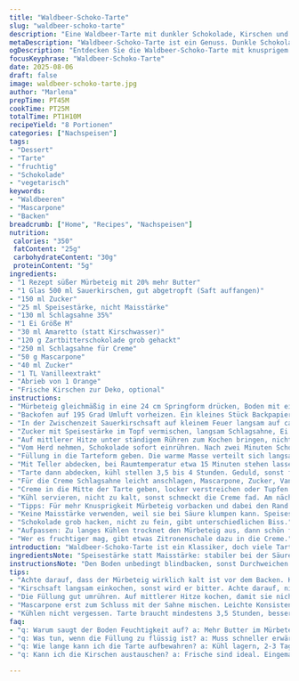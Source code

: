 ```yaml
---
title: "Waldbeer-Schoko-Tarte"
slug: "waldbeer-schoko-tarte"
description: "Eine Waldbeer-Tarte mit dunkler Schokolade, Kirschen und einer frischen Mascarponecreme. Der Boden wird extra knusprig durch leicht geänderte Zutaten, die Füllung mit Speisestärke statt Maisstärke sorgt für die perfekte Bindung. Kirschwasser wird durch Amaretto ersetzt, was eine nussige Note einbringt. Die Creme ist samtiger mit Mascarpone und Sahne, abgeschmeckt mit Orangenabrieb für Frische. Vorgehen nach Gefühl und Blick, nicht stur auf Zeit. Die Tarte kühlt lange, damit alles richtig straff wird. Gehört zur Kategorie Vegetarisch, nussfrei außer Amaretto-Ersatz, der mild ist."
metaDescription: "Waldbeer-Schoko-Tarte ist ein Genuss. Dunkle Schokolade trifft auf frische Waldbeeren und Mascarponecreme – ein Muss für jeden Dessertliebhaber."
ogDescription: "Entdecken Sie die Waldbeer-Schoko-Tarte mit knusprigem Boden und fruchtiger Füllung. Ein köstlicher Höhepunkt für Ihre Dessertteller."
focusKeyphrase: "Waldbeer-Schoko-Tarte"
date: 2025-08-06
draft: false
image: waldbeer-schoko-tarte.jpg
author: "Marlena"
prepTime: PT45M
cookTime: PT25M
totalTime: PT1H10M
recipeYield: "8 Portionen"
categories: ["Nachspeisen"]
tags:
- "Dessert"
- "Tarte"
- "fruchtig"
- "Schokolade"
- "vegetarisch"
keywords:
- "Waldbeeren"
- "Mascarpone"
- "Backen"
breadcrumb: ["Home", "Recipes", "Nachspeisen"]
nutrition: 
 calories: "350"
 fatContent: "25g"
 carbohydrateContent: "30g"
 proteinContent: "5g"
ingredients:
- "1 Rezept süßer Mürbeteig mit 20% mehr Butter"
- "1 Glas 500 ml Sauerkirschen, gut abgetropft (Saft auffangen)"
- "150 ml Zucker"
- "25 ml Speisestärke, nicht Maisstärke"
- "130 ml Schlagsahne 35%"
- "1 Ei Größe M"
- "30 ml Amaretto (statt Kirschwasser)"
- "120 g Zartbitterschokolade grob gehackt"
- "250 ml Schlagsahne für Creme"
- "50 g Mascarpone"
- "40 ml Zucker"
- "1 TL Vanilleextrakt"
- "Abrieb von 1 Orange"
- "Frische Kirschen zur Deko, optional"
instructions:
- "Mürbeteig gleichmäßig in eine 24 cm Springform drücken, Boden mit einer Gabel mehrfach einstechen. Wichtig: Kalt stellen mindestens 40 Minuten, sonst zieht er sich beim Backen zusammen."
- "Backofen auf 195 Grad Umluft vorheizen. Ein kleines Stück Backpapier auf Teig legen, mit trockenen Hülsenfrüchten beschweren. Blindbacken ca. 12-15 Minuten bis goldbraun. Teig soll knackig, trocken aber nicht verbrannt sein. Vorsichtig abkühlen lassen."
- "In der Zwischenzeit Sauerkirschsaft auf kleinem Feuer langsam auf ca. 120 ml einkochen. Achtung, nicht zu stark reduzieren, wird zu süß und zäh."
- "Zucker mit Speisestärke im Topf vermischen, langsam Schlagsahne, Ei und Amaretto einrühren. Unter Rühren Kirschsaft zugeben."
- "Auf mittlerer Hitze unter ständigem Rühren zum Kochen bringen, nicht aufhören, sonst verklumpt die Sauce. Nach Aufkochen noch 25 Sekunden leicht köcheln lassen, um die Stärke zu aktivieren. Masse wird dickflüssig, glänzend."
- "Vom Herd nehmen, Schokolade sofort einrühren. Nach zwei Minuten Schokolade verrühren, bis keine Stücke mehr sichtbar. Danach Kirschen unterheben."
- "Füllung in die Tarteform geben. Die warme Masse verteilt sich langsam und setzt sich gleichmäßig ab. Leicht erwärmen bewirkt noch gleitenden Effekt, der fest wird beim Kühlen."
- "Mit Teller abdecken, bei Raumtemperatur etwa 15 Minuten stehen lassen – nicht sofort kühlen, sonst kann Kondensation entstehen."
- "Tarte dann abdecken, kühl stellen 3,5 bis 4 Stunden. Geduld, sonst fällt sie auseinander."
- "Für die Creme Schlagsahne leicht anschlagen, Mascarpone, Zucker, Vanille und Orangenzesten dazu. Weiter schlagen, bis mittelfeste Spitzen entstehen. Nicht zu steif, sonst zu schwer und dick."
- "Creme in die Mitte der Tarte geben, locker verstreichen oder Tupfen setzen. Mit frischen Kirschen dekorieren."
- "Kühl servieren, nicht zu kalt, sonst schmeckt die Creme fad. Am nächsten Tag noch besser; die Aromen verschmelzen."
- "Tipps: Für mehr Knusprigkeit Mürbeteig vorbacken und dabei den Rand etwas höher formen, so hält die Füllung besser. Wenn die Füllung zu flüssig wird, liegt es meist an zu wenig Hitze beim Andicken."
- "Keine Maisstärke verwenden, weil sie bei Säure klumpen kann. Speisestärke bietet mehr Stabilität. Amaretto gibt Tiefe, aber kein starker Alkoholeinschlag. Alternativ ohne Alkohol nehmen, dann evtl. etwas Kirschsaft mehr."
- "Schokolade grob hacken, nicht zu fein, gibt unterschiedlichen Biss."
- "Aufpassen: Zu langes Kühlen trocknet den Mürbeteig aus, dann schön früh servieren oder beim Lagern abdecken."
- "Wer es fruchtiger mag, gibt etwas Zitronenschale dazu in die Creme."
introduction: "Waldbeer-Schoko-Tarte ist ein Klassiker, doch viele Tarteböden werden schnell feucht und weich, Füllungen zu flüssig. Die Kombination mit Mascarpone, Orangenzesten und Amaretto macht ihn lebendig, die Speisestärke sorgt für perfekten Stand. Durch blindbacken wird der Boden crisp und stabil. Ich habe lange experimentiert, bis die Balance zwischen Fruchtigkeit, Schokoladigkeit und Cremigkeit stimmt. Wer nicht geduldig ist, wird Ärger haben, vor allem beim Kühlen. Aber dafür wartet ein intensives Geschmackserlebnis mit viel Biss und samtigem Schmelz auf dich."
ingredientsNote: "Speisestärke statt Maisstärke: stabiler bei der Säure. Amaretto ersetzt Kirschwasser, nussiger und dezenter, kein Alkohol behagt jedem. Mürbeteig etwas mehr Butter für Knusprigkeit, bloß nicht weich. Mascarpone in der Creme stabilisiert Sahne, zeichnet samtige Textur. Orangenzesten dafür frisch, nicht bitter, keinen Saft nehmen. Zartbitterschokolade grob gehackt für unterschiedliche Textur, nicht zu fein mahlen. Sauerkirschen gut abtropfen lassen, sonst wird der Boden schnell pappig. Zutaten frisch, keine geschmacksneutralen Zusätze. Creme nur mit Vanilleextrakt, kein Zuckerersatz. Für Vegetarier ohne Gelatine oder Zusatzstoffe."
instructionsNote: "Den Boden unbedingt blindbacken, sonst Durchweichen. Vor dem Blindbacken kühl stellen für bessere Konsistenz. Gabelstiche verhindern Blasenentwicklung. Kirschsaft sanft einkochen, nicht zu stark, sonst bitter und dünn. Füllung unter ständigem Rühren zum Kochen bringen, nicht überhitzen – sonst gerinnt das Ei. Den Boden nicht zu lange auskühlen lassen, sonst kommt die Füllung nicht mehr richtig rein. Schokolade 2 Minuten ruhen lassen, um nicht zu verbrennen. Füllung erst bei Zimmertemperatur in den Kühlschrank stellen, Kondensation vermeiden. Creme erst vor dem Servieren schlagen, nicht zu steif, sonst faustige Konsistenz. Orangenzesten sparsam, gibt Aroma ohne Bitterkeit. Werden beim Servieren Kirschen als Deko verwendet, dann frisch, keine aus dem Glas. Geduld besonders beim Kühlen – 4 Stunden sind Minimum."
tips:
- "Achte darauf, dass der Mürbeteig wirklich kalt ist vor dem Backen. Kühlung verhindert das Zusammenziehen. Ein höherer Rand gibt mehr Stabilität. Blindbacken mit Hülsenfrüchten sorgt für einen knusprigen Boden. Goldbraun backen, aber nicht zu lange. Warm abkühlen lassen."
- "Kirschsaft langsam einkochen, sonst wird er bitter. Achte darauf, nicht zu viel Hitze zu verwenden. Wenn er zu stark reduziert, wird er dick und zäh. Lieber lange einkochen. Das ist kein Wettlauf. Kontrolle wichtig."
- "Die Füllung gut umrühren. Auf mittlerer Hitze kochen, damit sie nicht verklumpt. Temperatur anpassen, damit die Sauce glänzend wird. Schokolade nicht zu fein hacken. Grobe Stücke sind wichtig für den Biss. Immer wieder prüfen."
- "Mascarpone erst zum Schluss mit der Sahne mischen. Leichte Konsistenz beachten. Sahne nicht zu steif schlagen. Zuerst leicht anschlagen – dann hinzufügen. Die Orangenzesten geben frische Akzente. Aber sparsam dosieren."
- "Kühlen nicht vergessen. Tarte braucht mindestens 3,5 Stunden, besser 4 Stunden. Geduld ist entscheidend. Bei zu kurzer Kühlung kann die Füllung auseinanderfallen. Lieber zu lang kühl stellen und frühzeitig servieren."
faq:
- "q: Warum saugt der Boden Feuchtigkeit auf? a: Mehr Butter im Mürbeteig hilft. Blindbacken ist unerlässlich. Kühler Teig verhindert das Zusammenziehen. Höherer Rand hilft."
- "q: Was tun, wenn die Füllung zu flüssig ist? a: Muss schneller erwärmt werden. Ständiges Rühren ist wichtig. Auch, die richtige Menge Speisestärke verwenden, bei zu wenig kann es problematisch werden."
- "q: Wie lange kann ich die Tarte aufbewahren? a: Kühl lagern, 2-3 Tage sind möglich. Um den Boden trocken zu halten, abdecken. Aber nicht zu lange, sonst verliert sie ihre Frische. Boden leidet."
- "q: Kann ich die Kirschen austauschen? a: Frische sind ideal. Eingemachte Kirschen sind okay, aber gut abtropfen lassen. Möglich ist auch Himbeeren oder Blaubeeren. Doch Fruchtigkeit prüfen."

---
```

